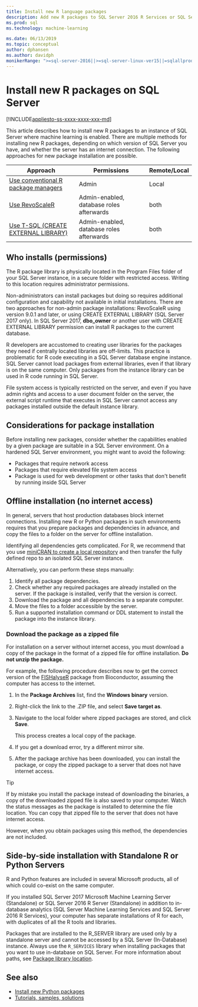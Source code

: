 ```yaml
---
title: Install new R language packages
description: Add new R packages to SQL Server 2016 R Services or SQL Server Machine Learning Services (In-Database)
ms.prod: sql
ms.technology: machine-learning

ms.date: 06/13/2019
ms.topic: conceptual
author: dphansen
ms.author: davidph
monikerRange: ">=sql-server-2016||>=sql-server-linux-ver15||=sqlallproducts-allversions"
---
```


# Install new R packages on SQL Server
[!INCLUDE[appliesto-ss-xxxx-xxxx-xxx-md](../../includes/appliesto-ss-xxxx-xxxx-xxx-md.md)]

This article describes how to install new R packages to an instance of SQL Server where machine learning is enabled. There are multiple methods for installing new R packages, depending on which version of SQL Server you have, and whether the server has an internet connection. The following approaches for new package installation are possible.

| Approach                           | Permissions               | Remote/Local |
|------------------------------------|---------------------------|--------------|
| [Use conventional R package managers](use-r-package-managers-on-sql-server.md)  | Admin | Local |
| [Use RevoScaleR](use-revoscaler-to-manage-r-packages.md) |  Admin-enabled, database roles afterwards | both|
| [Use T-SQL (CREATE EXTERNAL LIBRARY)](install-r-packages-tsql.md) | Admin-enabled, database roles afterwards | both 

## Who installs (permissions)

The R package library is physically located in the Program Files folder of your SQL Server instance, in a secure folder with restricted access. Writing to this location requires administrator permissions.

Non-administrators can install packages but doing so requires additional configuration and capability not available in initial installations. There are two approaches for non-admin package installations: RevoScaleR using version 9.0.1 and later, or using CREATE EXTERNAL LIBRARY (SQL Server 2017 only). In SQL Server 2017, **dbo_owner** or another user with CREATE EXTERNAL LIBRARY permission can install R packages to the current database.

R developers are accustomed to creating user libraries for the packages they need if centrally located libraries are off-limits. This practice is problematic for R code executing in a SQL Server database engine instance. SQL Server cannot load packages from external libraries, even if that library is on the same computer. Only packages from the instance library can be used in R code running in SQL Server.

File system access is typically restricted on the server, and even if you have admin rights and access to a user document folder on the server, the external script runtime that executes in SQL Server cannot access any packages installed outside the default instance library. 

## Considerations for package installation

Before installing new packages, consider whether the capabilities enabled by a given package are suitable in a SQL Server environment. On a hardened SQL Server environment, you might want to avoid the following:

+ Packages that require network access
+ Packages that require elevated file system access
+ Package is used for web development or other tasks that don't benefit by running inside SQL Server

## Offline installation (no internet access)

In general, servers that host production databases block internet connections. Installing new R or Python packages in such environments requires that you prepare packages and dependencies in advance, and copy the files to a folder on the server for offline installation.

Identifying all dependencies gets complicated. For R, we recommend that you use [miniCRAN to create a local repository](create-a-local-package-repository-using-minicran.md) and then transfer the fully defined repo to an isolated SQL Server instance.

Alternatively, you can perform these steps manually:

1. Identify all package dependencies. 
2. Check whether any required packages are already installed on the server. If the package is installed, verify that the version is correct.
3. Download the package and all dependencies to a separate computer.
4. Move the files to a folder accessible by the server.
5. Run a supported installation command or DDL statement to install the package into the instance library.

### Download the package as a zipped file

For installation on a server without internet access, you must download a copy of the package in the format of a zipped file for offline installation. **Do not unzip the package.**

For example, the following procedure describes now to get the correct version of the [FISHalyseR](https://bioconductor.org/packages/release/bioc/html/FISHalyseR.html) package from Bioconductor, assuming the computer has access to the internet.

1.  In the **Package Archives** list, find the **Windows binary** version.

2.  Right-click the link to the .ZIP file, and select **Save target as**.

3.  Navigate to the local folder where zipped packages are stored, and click
    **Save**.

    This process creates a local copy of the package. 

4. If you get a download error, try a different mirror site.

5. After the package archive has been downloaded, you can install the package, or copy the zipped package to a server that does not have internet access.

> [!TIP]
> If by mistake you install the package instead of downloading the binaries, a copy of the downloaded zipped file is also saved to your computer. Watch the status messages as the package is installed to determine the file location. You can copy that zipped file to the server that does not have internet access.
> 
> However, when you obtain packages using this method, the dependencies are not included. 


## Side-by-side installation with Standalone R or Python Servers

R and Python features are included in several Microsoft products, all of which could co-exist on the same computer.

If you installed SQL Server 2017 Microsoft Machine Learning Server (Standalone) or SQL Server 2016 R Server (Standalone) in addition to in-database analytics (SQL Server Machine Learning Services and SQL Server 2016 R Services), your computer has separate installations of R for each, with duplicates of all the R tools and libraries.

Packages that are installed to the R_SERVER library are used only by a standalone server and cannot be accessed by a SQL Server (In-Database) instance. Always use the `R_SERVICES` library when installing packages that you want to use in-database on SQL Server. For more information about paths, see [Package library location](../package-management/default-packages.md).

## See also

+ [Install new Python packages](../python/install-additional-python-packages-on-sql-server.md)
+ [Tutorials, samples, solutions](../tutorials/machine-learning-services-tutorials.md)
